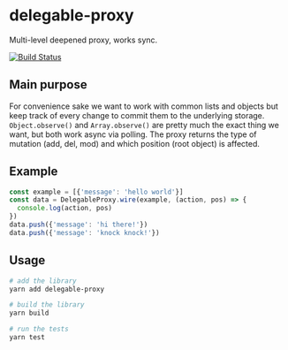 # delegable-proxy

Multi-level deepened proxy, works sync.

[![Build Status](https://travis-ci.org/benjohnde/delegable-proxy.svg?branch=master)](https://travis-ci.org/benjohnde/delegable-proxy)

## Main purpose

For convenience sake we want to work with common lists and objects but keep track of every change to commit them to the underlying storage.
`Object.observe()` and `Array.observe()` are pretty much the exact thing we want, but both work async via polling.
The proxy returns the type of mutation (add, del, mod) and which position (root object) is affected.

## Example

```javascript
const example = [{'message': 'hello world'}]
const data = DelegableProxy.wire(example, (action, pos) => {
  console.log(action, pos)
})
data.push({'message': 'hi there!'})
data.push({'message': 'knock knock!'})
```

## Usage

```bash
# add the library
yarn add delegable-proxy

# build the library
yarn build

# run the tests
yarn test
```

